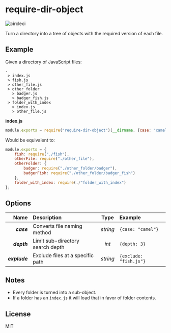 require-dir-object
==================
![circleci](https://circleci.com/gh/pearlshare/require-dir-object.png?style=shield)

Turn a directory into a tree of objects with the required version of each file.

Example
-----

Given a directory of JavaScript files:

```
-
 > index.js
 > fish.js
 > other_file.js
 > other_folder
   > badger.js
   > badger_fish.js
 > folder_with_index
   > index.js
   > other_file.js
```

**index.js**
```js
module.exports = require("require-dir-object")(__dirname, {case: "camel"});
```

Would be equivalent to:
```js
module.exports = {
    fish: require("./fish"),
    otherFile: require("./other_file"),
    otherFolder: {
        badger: require("./other_folder/badger"),
        badgerFish: require("./other_folder/badger_fish")
    },
    folder_with_index: require(./"folder_with_index")
};
```


Options
-------
| Name          | Description                      | Type     | Example                |
| -------------:|:-------------------------------- |:--------:|:---------------------- |
| _**case**_    | Converts file naming method      | _string_ | `{case: "camel"}`      |
| _**depth**_   | Limit sub-directory search depth | _int_    | `{depth: 3}`           |
| _**explude**_ | Exclude files at a specific path | _string_ | `{exclude: "fish.js"}` |


Notes
-----
* Every folder is turned into a sub-object.
* If a folder has an `index.js` it will load that in favor of folder contents.


License
-------
MIT
